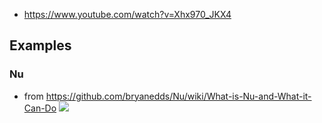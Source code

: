 
- https://www.youtube.com/watch?v=Xhx970_JKX4

## Examples

### Nu

- from https://github.com/bryanedds/Nu/wiki/What-is-Nu-and-What-it-Can-Do
![](/assets/images/2024-05-08-09-01-49.png)